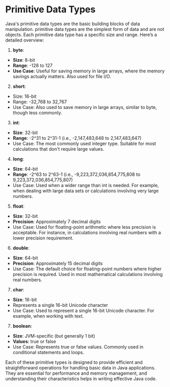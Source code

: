 # Primitive Data Types
Java's primitive data types are the basic building blocks of data manipulation. primitive data types are the simplest form of data and are not objects. Each primitive data type has a specific size and range. Here’s a detailed overview:

1. **byte**:

  - **Size**: 8-bit
  - **Range**: -128 to 127
  - **Use Case**: Useful for saving memory in large arrays, where the memory savings actually matters. Also used for file I/O.
2. **short**:

  - Size: 16-bit
  - Range: -32,768 to 32,767
  - Use Case: Also used to save memory in large arrays, similar to byte, though less commonly.
3. **int**:

  - **Size**: 32-bit
  - **Range**: -2^31 to 2^31-1 (i.e., -2,147,483,648 to 2,147,483,647)
  - Use Case: The most commonly used integer type. Suitable for most calculations that don't require large values.
4. **long**:

  - **Size**: 64-bit
  - **Range**: -2^63 to 2^63-1 (i.e., -9,223,372,036,854,775,808 to 9,223,372,036,854,775,807)
  - Use Case: Used when a wider range than int is needed. For example, when dealing with large data sets or calculations involving very large numbers.
5. **float**:

  - **Size**: 32-bit
  - **Precision**: Approximately 7 decimal digits
  - Use Case: Used for floating-point arithmetic where less precision is acceptable. For instance, in calculations involving real numbers with a lower precision requirement.
6. **double**:

  - **Size**: 64-bit
  - **Precision**: Approximately 15 decimal digits
  - Use Case: The default choice for floating-point numbers where higher precision is required. Used in most mathematical calculations involving real numbers.
7. **char**:

  - **Size**: 16-bit
  -   Represents a single 16-bit Unicode character
  -   Use Case: Used to represent a single 16-bit Unicode character. For example, when working with text.
7. **boolean**:

  - **Size**: JVM-specific (but generally 1 bit)
  - **Values**: true or false
  - Use Case: Represents true or false values. Commonly used in conditional statements and loops.

Each of these primitive types is designed to provide efficient and straightforward operations for handling basic data in Java applications. They are essential for performance and memory management, and understanding their characteristics helps in writing effective Java code.
